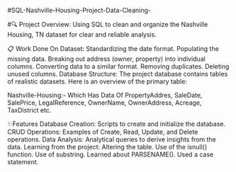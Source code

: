 #SQL-Nashville-Housing-Project-Data-Cleaning-

#🔍 Project Overview: Using SQL to clean and organize the Nashville Housing, TN dataset for clear and reliable analysis.

📋 Work Done On Dataset:
Standardizing the date format.
Populating the missing data.
Breaking out address (owner, property) into individual columns.
Converting data to a similar format.
Removing duplicates.
Deleting unused columns.
Database Structure:
The project database contains tables of realistic datasets. Here is an overview of the primary table:

Nashville-Housing:- Which Has Data Of PropertyAddres, SaleDate, SalePrice, LegalReference, OwnerName, OwnerAddress, Acreage, TaxDistrict etc.

✨Features
Database Creation: Scripts to create and initialize the database.
CRUD Operations: Examples of Create, Read, Update, and Delete operations.
Data Analysis: Analytical queries to derive insights from the data.
Learning from the project:
Altering the table.
Use of the isnull() function.
Use of substring.
Learned about PARSENAME().
Used a case statement.

